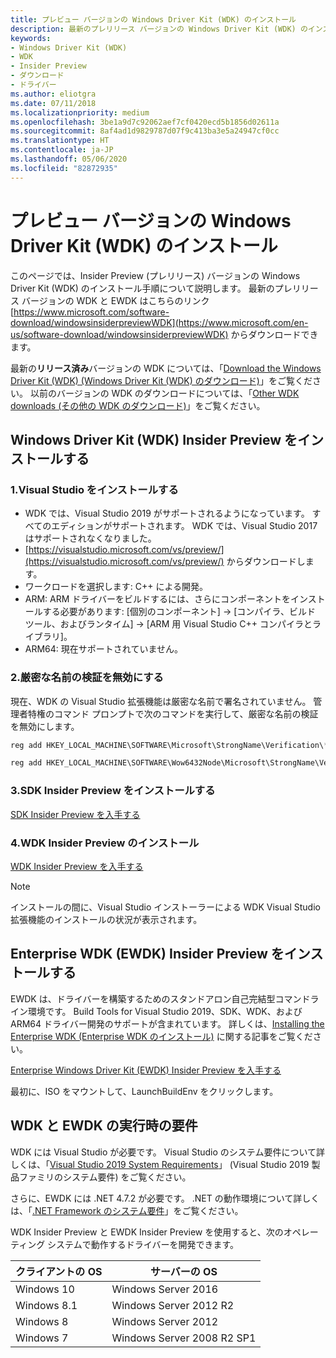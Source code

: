 ```yaml
---
title: プレビュー バージョンの Windows Driver Kit (WDK) のインストール
description: 最新のプレリリース バージョンの Windows Driver Kit (WDK) のインストール方法です
keywords:
- Windows Driver Kit (WDK)
- WDK
- Insider Preview
- ダウンロード
- ドライバー
ms.author: eliotgra
ms.date: 07/11/2018
ms.localizationpriority: medium
ms.openlocfilehash: 3be1a9d7c92062aef7cf0420ecd5b1856d02611a
ms.sourcegitcommit: 8af4ad1d9829787d07f9c413ba3e5a24947cf0cc
ms.translationtype: HT
ms.contentlocale: ja-JP
ms.lasthandoff: 05/06/2020
ms.locfileid: "82872935"
---
```

# <a name="installing-preview-versions-of-the-windows-driver-kit-wdk"></a>プレビュー バージョンの Windows Driver Kit (WDK) のインストール

このページでは、Insider Preview (プレリリース) バージョンの Windows Driver Kit (WDK) のインストール手順について説明します。 最新のプレリリース バージョンの WDK と EWDK はこちらのリンク [https://www.microsoft.com/software-download/windowsinsiderpreviewWDK](https://www.microsoft.com/en-us/software-download/windowsinsiderpreviewWDK) からダウンロードできます。  

最新の**リリース済み**バージョンの WDK については、「[Download the Windows Driver Kit (WDK) (Windows Driver Kit (WDK) のダウンロード)](download-the-wdk.md)」をご覧ください。 以前のバージョンの WDK のダウンロードについては、「[Other WDK downloads (その他の WDK のダウンロード)](other-wdk-downloads.md)」をご覧ください。  

## <a name="install-windows-driver-kit-wdk-insider-preview"></a>Windows Driver Kit (WDK) Insider Preview をインストールする

### <a name="1-install-visual-studio"></a>1.Visual Studio をインストールする

- WDK では、Visual Studio 2019 がサポートされるようになっています。  すべてのエディションがサポートされます。  WDK では、Visual Studio 2017 はサポートされなくなりました。 
- [https://visualstudio.microsoft.com/vs/preview/](https://visualstudio.microsoft.com/vs/preview/) からダウンロードします。 
- ワークロードを選択します: C++ による開発。 
- ARM: ARM ドライバーをビルドするには、さらにコンポーネントをインストールする必要があります: [個別のコンポーネント] -> [コンパイラ、ビルド ツール、およびランタイム] -> [ARM 用 Visual Studio C++ コンパイラとライブラリ]。 
- ARM64: 現在サポートされていません。 

### <a name="2-disable-strong-name-validation"></a>2.厳密な名前の検証を無効にする

現在、WDK の Visual Studio 拡張機能は厳密な名前で署名されていません。 管理者特権のコマンド プロンプトで次のコマンドを実行して、厳密な名前の検証を無効にします。 

```cpp
reg add HKEY_LOCAL_MACHINE\SOFTWARE\Microsoft\StrongName\Verification\*,31bf3856ad364e35 /v TestPublicKey /t REG_SZ /d 00240000048000009400000006020000002400005253413100040000010001003f8c902c8fe7ac83af7401b14c1bd103973b26dfafb2b77eda478a2539b979b56ce47f36336741b4ec52bbc51fecd51ba23810cec47070f3e29a2261a2d1d08e4b2b4b457beaa91460055f78cc89f21cd028377af0cc5e6c04699b6856a1e49d5fad3ef16d3c3d6010f40df0a7d6cc2ee11744b5cfb42e0f19a52b8a29dc31b0 /f

reg add HKEY_LOCAL_MACHINE\SOFTWARE\Wow6432Node\Microsoft\StrongName\Verification\*,31bf3856ad364e35 /v TestPublicKey /t REG_SZ /d 00240000048000009400000006020000002400005253413100040000010001003f8c902c8fe7ac83af7401b14c1bd103973b26dfafb2b77eda478a2539b979b56ce47f36336741b4ec52bbc51fecd51ba23810cec47070f3e29a2261a2d1d08e4b2b4b457beaa91460055f78cc89f21cd028377af0cc5e6c04699b6856a1e49d5fad3ef16d3c3d6010f40df0a7d6cc2ee11744b5cfb42e0f19a52b8a29dc31b0 /f 
```

### <a name="3-install-sdk-insider-preview"></a>3.SDK Insider Preview をインストールする 

[SDK Insider Preview を入手する](https://www.microsoft.com/en-us/software-download/windowsinsiderpreviewWDK)

### <a name="4-install-wdk-insider-preview"></a>4.WDK Insider Preview のインストール

[WDK Insider Preview を入手する](https://www.microsoft.com/en-us/software-download/windowsinsiderpreviewWDK)

> [!Note]   
> インストールの間に、Visual Studio インストーラーによる WDK Visual Studio 拡張機能のインストールの状況が表示されます。 

## <a name="install-enterprise-wdk-ewdk-insider-preview"></a>Enterprise WDK (EWDK) Insider Preview をインストールする

EWDK は、ドライバーを構築するためのスタンドアロン自己完結型コマンドライン環境です。  Build Tools for Visual Studio 2019、SDK、WDK、および ARM64 ドライバー開発のサポートが含まれています。 詳しくは、[Installing the Enterprise WDK (Enterprise WDK のインストール)](https://docs.microsoft.com/windows-hardware/drivers/develop/installing-the-enterprise-wdk) に関する記事をご覧ください。 

[Enterprise Windows Driver Kit (EWDK) Insider Preview を入手する](https://www.microsoft.com/en-us/software-download/windowsinsiderpreviewWDK)

最初に、ISO をマウントして、LaunchBuildEnv をクリックします。 

## <a name="run-time-requirements-for-the-wdk-and-the-ewdk"></a>WDK と EWDK の実行時の要件

WDK には Visual Studio が必要です。 Visual Studio のシステム要件について詳しくは、「[Visual Studio 2019 System Requirements](https://docs.microsoft.com/visualstudio/releases/2019/system-requirements)」 (Visual Studio 2019 製品ファミリのシステム要件) をご覧ください。

さらに、EWDK には .NET 4.7.2 が必要です。 .NET の動作環境について詳しくは、「[.NET Framework のシステム要件](https://docs.microsoft.com/dotnet/framework/get-started/system-requirements)」をご覧ください。

WDK Insider Preview と EWDK Insider Preview を使用すると、次のオペレーティング システムで動作するドライバーを開発できます。 

|クライアントの OS|サーバーの OS|
|---|---|
|Windows 10|Windows Server 2016|
|Windows 8.1|Windows Server 2012 R2|
|Windows 8|Windows Server 2012|
|Windows 7|Windows Server 2008 R2 SP1|

